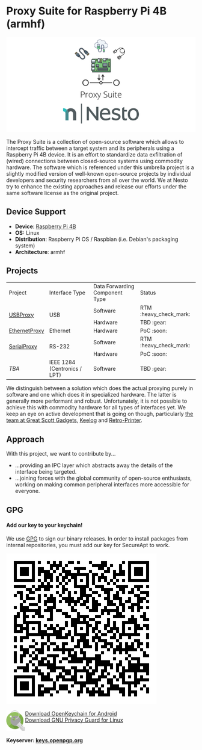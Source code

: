 Proxy Suite for Raspberry Pi 4B (armhf)   
========

<p align="center">
  <img src=".github/imgs/project_logo.png">
</p>

The Proxy Suite is a collection of open-source software which allows to intercept traffic between a target system and its peripherals using a Raspberry Pi 4B device. It is an effort to standardize data exfiltration of (wired) connections between closed-source systems using commodity hardware. The software which is referenced under this umbrella project is a slightly modified version of well-known open-source projects by individual developers and security researchers from all over the world. We at Nesto try to enhance the existing approaches and release our efforts under the same software license as the original project.

Device Support
---------
- **Device**: [Raspberry Pi 4B](https://www.raspberrypi.org/products/raspberry-pi-4-model-b/specifications/)
- **OS:** Linux
- **Distribution**: Raspberry Pi OS / Raspbian (i.e. Debian's packaging system)
- **Architecture**: armhf

Projects
---------

<table>
  <tr><td>Project</td><td>Interface Type</td><td>Data Forwarding Component Type</td><td>Status</td></tr>
  <tr><td rowspan="2"><a href="https://github.com/nesto-software/USBProxy">USBProxy</a></td><td rowspan="2">USB</td><td>Software</td><td>RTM :heavy_check_mark:</td></tr>
  <tr><td>Hardware</td><td>TBD :gear:</td></tr>
  <tr><td><a href="https://github.com/nesto-software/EthernetProxy">EthernetProxy</a></td><td>Ethernet</td><td>Hardware</td><td>PoC :soon:</td></tr>
  <tr><td rowspan="2"><a href="https://github.com/nesto-software/SerialProxy">SerialProxy</a></td><td rowspan="2">RS-232</td><td>Software</td><td>RTM :heavy_check_mark:</td></tr>
  <tr><td>Hardware</td><td>PoC :soon:</td></tr>
  <tr><td><i>TBA</i></td><td>IEEE 1284 (Centronics / LPT)</td><td>Software</td><td>TBD :gear:</td></tr>
</table>

We distinguish between a solution which does the actual proxying purely in software and one which does it in specialized hardware. The latter is generally more performant and robust. Unfortunately, it is not possible to achieve this with commodity hardware for all types of interfaces yet. We keep an eye on active development that is going on though, particularly [the team at Great Scott Gadgets](https://greatscottgadgets.com/), [Keelog](https://www.keelog.com/software/) and [Retro-Printer](https://www.retroprinter.com/). 

Approach
---------

With this project, we want to contribute by...
- ...providing an IPC layer which abstracts away the details of the interface being targeted.
- ...joining forces with the global community of open-source enthusiasts, working on making common peripheral interfaces more accessible for everyone.


GPG
---------

#### Add our key to your keychain!

We use [GPG](https://de.wikipedia.org/wiki/GNU_Privacy_Guard) to sign our binary releases.
In order to install packages from internal repositories, you must add our key for SecureApt to work.

<a target="_blank" href="https://keyoxide.org/F1C6636C27019FD0D29307DEAE25CBF30C0DDB0C" rel="Nesto Cloud Operations">![Nesto Cloud Operations](.github/imgs/gpg_qr.svg)</a> 

<img align="left" src=".github/imgs/openkeychain.png" width="50px">   
<a target="_blank" href="https://www.openkeychain.org/">Download OpenKeychain for Android</a><br />
<a target="_blank" href="https://gnupg.org/download/">Download GNU Privacy Guard for Linux</a>
<br clear="both">
<br />
<b>Keyserver: <a target="_blank" href="https://keys.openpgp.org/search?q=F1C6636C27019FD0D29307DEAE25CBF30C0DDB0C">keys.openpgp.org</a></b>
